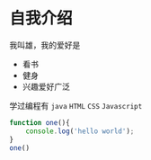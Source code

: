 # 自我介绍

我叫雄，我的爱好是

* 看书
* 健身
* 兴趣爱好广泛

学过编程有 `java` `HTML` `CSS` `Javascript`

```javascript
function one(){
    console.log('hello world');
}
one()
```